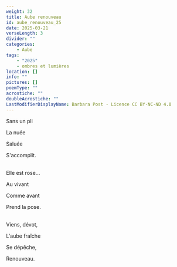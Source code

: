 ```yaml
---
weight: 32
title: Aube renouveau
id: aube_renouveau_25
date: 2025-03-21
verseLength: 3
divider: ""
categories:
    - Aube
tags:
    - "2025"
    - ombres et lumières
location: []
info: ""
pictures: []
poemType: ""
acrostiche: ""
doubleAcrostiche: ""
LastModifierDisplayName: Barbara Post - Licence CC BY-NC-ND 4.0
---
```

Sans un pli

La nuée

Saluée

S'accomplit.

 \
Elle est rose...

Au vivant

Comme avant

Prend la pose.

 \
Viens, dévot,

L'aube fraîche

Se dépêche,

Renouveau.
